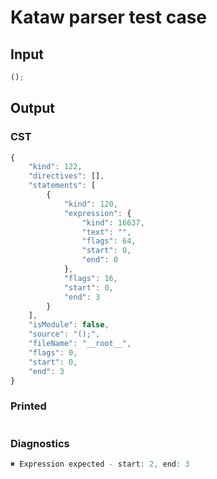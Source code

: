 # Kataw parser test case

## Input

`````js
();
`````

## Output

### CST

```javascript
{
    "kind": 122,
    "directives": [],
    "statements": [
        {
            "kind": 120,
            "expression": {
                "kind": 16637,
                "text": "",
                "flags": 64,
                "start": 0,
                "end": 0
            },
            "flags": 16,
            "start": 0,
            "end": 3
        }
    ],
    "isModule": false,
    "source": "();",
    "fileName": "__root__",
    "flags": 0,
    "start": 0,
    "end": 3
}
```

### Printed

```javascript

```

### Diagnostics

```javascript
✖ Expression expected - start: 2, end: 3

```

